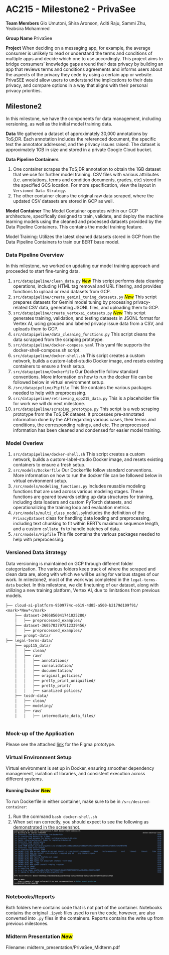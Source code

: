 # AC215 - Milestone2 - PrivaSee

**Team Members** Glo Umutoni, Shira Aronson, Aditi Raju, Sammi Zhu, Yeabsira Mohammed

**Group Name** PrivaSee

**Project** When deciding on a messaging app, for example, the average consumer is unlikely to read or understand the terms and conditions of multiple apps and decide which one to use accordingly. This project aims to bridge consumers’ knowledge gaps around their data privacy by building an app that reviews terms and conditions agreements and informs users about the aspects of the privacy they cede by using a certain app or website. PrivaSEE would allow users to understand the implications to their data privacy, and compare options in a way that aligns with their personal privacy priorities.

## Milestone2
In this milestone, we have the components for data management, including versioning, as well as the initial model training data. 

**Data** We gathered a dataset of approximately 30,000 annotations by ToS;DR. Each annotation includes the referenced document, the specific text the annotator addressed, and the privacy issues raised. The dataset is approximately 1GB in size and stored in a private Google Cloud bucket.

**Data Pipeline Containers** 
1. One container scrapes the ToS;DR annotation to obtain the 1GB dataset that we use for further model training. CSV files with various attributes (i.e. annotations, terms and condition documents, grades, etc) stored in the specified GCS location. For more specification, view the layout in `Versioned Data Strategy`. 
2. The other container cleans the original raw data scraped, where the updated CSV datasets are stored in GCP as well. 

**Model Container** 
The Model Container operates within our GCP architecture, specifically designed to train, validate, and deploy the machine learning models using the cleaned and processed datasets provided by the Data Pipeline Containers.  This contains the model training feature.

Model Training: Utilizes the latest cleaned datasets stored in GCP from the Data Pipeline Containers to train our BERT base model.

### Data Pipeline Overview
In this milestone, we worked on updating our model training approach and proceeded to start fine-tuning data. 
1. `src/datapipeline/clean_data.py` <mark>*New*</mark> This script performs data cleaning operations, including HTML tag removal and URL filtering, and provides functions to upload or read datasets from GCP.
2. `src/datapipeline/create_gemini_tuning_datasets.py` <mark>*New*</mark> This script prepares datasets for Gemini model tuning by processing privacy-related CSV data, generating JSONL files, and uploading them to GCP.
3. `src/datapipeline/create_vertexai_datasets.py` <mark>*New*</mark> This script generates training, validation, and testing datasets in JSONL format for Vertex AI, using grouped and labeled privacy issue data from a CSV, and uploads them to GCP. 
4. `src/datapipeline/data_cleaning_functions.py` This script cleans the data scrapped from the scraping prototype. 
5. `src/datapipeline/docker-compose.yaml` This yaml file supports the docker-shell-compose.sh script. 
6. `src/datapipeline/docker-shell.sh` This script creates a custom network, builds a custom-label-studio Docker image, and resets existing containers to ensure a fresh setup.
7. `src/datapipeline/Dockerfile` Our Dockerfile follow standard conventions. More information on how to run the docker file can be followed below in virtual environment setup. 
8. `/src/datapipeline/Pipfile` This file contains the various packages needed to help with preprocessing.
9. `src/datapipeline/retrieving_opp215_data.py` This is a placeholder file for work we will do next milestone. 
10. `src/datapipeline/scraping_prototype.py` This script is a web scraping prototype from the ToS;DR dataset. It processes pre-annotated information done by the API regarding various cases, their terms and conditions, the corresponding ratings, and etc. The preprocessed information has been cleaned and condensed for easier model training. 

### Model Overiew
1. `src/datapipeline/docker-shell.sh` This script creates a custom network, builds a custom-label-studio Docker image, and resets existing containers to ensure a fresh setup.
2. `src/models/Dockerfile` Our Dockerfile follow standard conventions. More information on how to run the docker file can be followed below in virtual environment setup. 
3. `/src/models/modeling_functions.py` Includes reusable modeling functions that are used across various modeling stages. These functions are geared towards setting up data structures for training, including data loaders and custom PyTorch datasets, and operationalizing the training loop and evaluation metrics.
4. `/src/models/multi_class_model.py`Includes the definition of the `PrivacyDataset` class for handling data loading and preprocessing, including text chunking to fit within BERT’s maximum sequence length, and a custom `collate_fn` to handle batches of data.
5. `/src/models/Pipfile` This file contains the various packages needed to help with preprocessing.

### Versioned Data Strategy
Data versioning is maintained on GCP through different folder categorization. The various folders keep track of where the scraped and clean data are, along with which we will be using for various stages of our work. In milestone2, most of the work was completed in the `legal-terms-data` bucket. In this milestone, we did finetuning of our dataset, along with utilizing a new training platform, Vertex AI, due to limitations from previous models. 
```
├── cloud-ai-platform-9509774c-e619-4d85-a500-b2179d109f91/ <mark>*New*</mark>
    ├── dataset-2466856041741025280/
    │   ├── preprocessed_examples/    
    ├── dataset-3605703797512339456/
    │   ├── preprocessed_examples/    
    ├── prompt-data/
├── legal-terms-data/
    ├── opp115_data/
    │   ├── clean/
    │   ├── raw/
    │   │   ├── annotations/        
    │   │   ├── consolidation/ 
    │   │   ├── documentation/ 
    │   │   ├── original_policies/    
    │   │   ├── pretty_print_uniquified/ 
    │   │   ├── pretty_print/
    │   │   ├── sanatized polices/          
    ├── tosdr-data/
    │   ├── clean/
    │   ├── modeling/
    │   ├── raw/
    │   │   ├── intermediate_data_files/ 
   
```

### Mock-up of the Application
Please see the attached [link](https://www.figma.com/proto/2vH2YvNCwrQwaWzuAyjBRf/Untitled?node-id=1-8&node-type=canvas&t=zR7ESBDVrApvzAjv-1&scaling=scale-down&content-scaling=fixed&page-id=0%3A1) for the Figma prototype.

### Virtual Environment Setup
Virtual environment is set up in Docker, ensuring smoother dependency management, isolation of libraries, and consistent execution across different systems.
#### Running Docker <mark>*New*</mark>
To run Dockerfile in either container, make sure to be in `/src/desired-container`:
1. Run the command `bash docker-shell.sh`
2. When set ran correctly, you should expect to see the following as demonstrated in the screenshot.
![Image](reports/docker-screenshot.png)


### Notebooks/Reports
Both folders here contains code that is not part of the container. Notebooks contains the original `.ipynb` files used to run the code, however, are also converted into `.py` files in the containers. Reports contains the write up from previous milestones. 

### Midterm Presentation <mark>*New*</mark>
Filename: midterm_presentation/PrivaSee_Midterm.pdf
